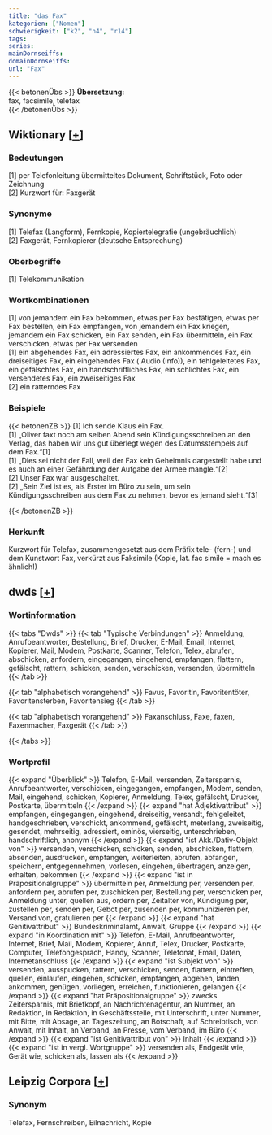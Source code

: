 ```yaml
---
title: "das Fax"
kategorien: ["Nomen"]
schwierigkeit: ["k2", "h4", "r14"]
tags:
series:
mainDornseiffs:
domainDornseiffs:
url: "Fax"
---
```


{{< betonenÜbs >}}
**Übersetzung:**  
fax, facsimile, telefax  
{{< /betonenÜbs >}}

## Wiktionary [[+](https://de.wiktionary.org/wiki/Fax)]

### Bedeutungen
[1] per Telefonleitung übermitteltes Dokument, Schriftstück, Foto oder Zeichnung  
[2] Kurzwort für: Faxgerät  

### Synonyme
[1] Telefax (Langform), Fernkopie, Kopiertelegrafie (ungebräuchlich)  
[2] Faxgerät, Fernkopierer (deutsche Entsprechung)  

### Oberbegriffe
[1] Telekommunikation  

### Wortkombinationen
[1] von jemandem ein Fax bekommen, etwas per Fax bestätigen, etwas per Fax bestellen, ein Fax empfangen, von jemandem ein Fax kriegen, jemandem ein Fax schicken, ein Fax senden, ein Fax übermitteln, ein Fax verschicken, etwas per Fax versenden  
[1] ein abgehendes Fax, ein adressiertes Fax, ein ankommendes Fax, ein dreiseitiges Fax, ein eingehendes Fax ( Audio (Info)), ein fehlgeleitetes Fax, ein gefälschtes Fax, ein handschriftliches Fax, ein schlichtes Fax, ein versendetes Fax, ein zweiseitiges Fax  
[2] ein ratterndes Fax  

### Beispiele
{{< betonenZB >}}
[1] Ich sende Klaus ein Fax.  
[1] „Oliver faxt noch am selben Abend sein Kündigungsschreiben an den Verlag, das haben wir uns gut überlegt  wegen des Datumsstempels auf dem Fax.“[1]  
[1] „Dies sei nicht der Fall, weil der Fax kein Geheimnis dargestellt habe und es auch an einer Gefährdung der Aufgabe der Armee mangle.“[2]  
[2] Unser Fax war ausgeschaltet.  
[2] „Sein Ziel ist es, als Erster im Büro zu sein, um sein Kündigungsschreiben aus dem Fax zu nehmen, bevor es jemand sieht.“[3]  

{{< /betonenZB >}}
### Herkunft
Kurzwort für Telefax, zusammengesetzt aus dem Präfix tele- (fern-) und dem Kunstwort Fax, verkürzt aus Faksimile (Kopie, lat. fac simile = mach es ähnlich!)  



## dwds [[+](https://www.dwds.de/wb/Fax)]

### Wortinformation
{{< tabs "Dwds" >}}
{{< tab "Typische Verbindungen" >}}
Anmeldung, Anrufbeantworter, Bestellung, Brief, Drucker, E-Mail, Email, Internet, Kopierer, Mail, Modem, Postkarte, Scanner, Telefon, Telex, abrufen, abschicken, anfordern, eingegangen, eingehend, empfangen, flattern, gefälscht, rattern, schicken, senden, verschicken, versenden, übermitteln
{{< /tab >}}

{{< tab "alphabetisch vorangehend" >}}
Favus, Favoritin, Favoritentöter, Favoritensterben, Favoritensieg
{{< /tab >}}

{{< tab "alphabetisch vorangehend" >}}
Faxanschluss, Faxe, faxen, Faxenmacher, Faxgerät
{{< /tab >}}

{{< /tabs >}}

### Wortprofil
{{< expand "Überblick" >}} Telefon, E-Mail, versenden, Zeitersparnis, Anrufbeantworter, verschicken, eingegangen, empfangen, Modem, senden, Mail, eingehend, schicken, Kopierer, Anmeldung, Telex, gefälscht, Drucker, Postkarte, übermitteln {{< /expand >}}
{{< expand "hat Adjektivattribut" >}} empfangen, eingegangen, eingehend, dreiseitig, versandt, fehlgeleitet, handgeschrieben, verschickt, ankommend, gefälscht, meterlang, zweiseitig, gesendet, mehrseitig, adressiert, ominös, vierseitig, unterschrieben, handschriftlich, anonym {{< /expand >}}
{{< expand "ist Akk./Dativ-Objekt von" >}} versenden, verschicken, schicken, senden, abschicken, flattern, absenden, ausdrucken, empfangen, weiterleiten, abrufen, abfangen, speichern, entgegennehmen, vorlesen, eingehen, übertragen, anzeigen, erhalten, bekommen {{< /expand >}}
{{< expand "ist in Präpositionalgruppe" >}} übermitteln per, Anmeldung per, versenden per, anfordern per, abrufen per, zuschicken per, Bestellung per, verschicken per, Anmeldung unter, quellen aus, ordern per, Zeitalter von, Kündigung per, zustellen per, senden per, Gebot per, zusenden per, kommunizieren per, Versand von, gratulieren per {{< /expand >}}
{{< expand "hat Genitivattribut" >}} Bundeskriminalamt, Anwalt, Gruppe {{< /expand >}}
{{< expand "in Koordination mit" >}} Telefon, E-Mail, Anrufbeantworter, Internet, Brief, Mail, Modem, Kopierer, Anruf, Telex, Drucker, Postkarte, Computer, Telefongespräch, Handy, Scanner, Telefonat, Email, Daten, Internetanschluss {{< /expand >}}
{{< expand "ist Subjekt von" >}} versenden, ausspucken, rattern, verschicken, senden, flattern, eintreffen, quellen, einlaufen, eingehen, schicken, empfangen, abgehen, landen, ankommen, genügen, vorliegen, erreichen, funktionieren, gelangen {{< /expand >}}
{{< expand "hat Präpositionalgruppe" >}} zwecks Zeitersparnis, mit Briefkopf, an Nachrichtenagentur, an Nummer, an Redaktion, in Redaktion, in Geschäftsstelle, mit Unterschrift, unter Nummer, mit Bitte, mit Absage, an Tageszeitung, an Botschaft, auf Schreibtisch, von Anwalt, mit Inhalt, an Verband, an Presse, vom Verband, im Büro {{< /expand >}}
{{< expand "ist Genitivattribut von" >}} Inhalt {{< /expand >}}
{{< expand "ist in vergl. Wortgruppe" >}} versenden als, Endgerät wie, Gerät wie, schicken als, lassen als {{< /expand >}}

## Leipzig Corpora [[+](https://corpora.uni-leipzig.de/en/res?word=Fax&corpusId=deu_newscrawl-public_2018)]


### Synonym
Telefax, Fernschreiben, Eilnachricht, Kopie

